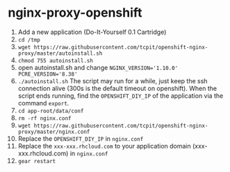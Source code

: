 # nginx-proxy-openshift
1. Add a new application (Do-It-Yourself 0.1 Cartridge)
2. `cd /tmp`
3. `wget https://raw.githubusercontent.com/tcpit/openshift-nginx-proxy/master/autoinstall.sh`
4. `chmod 755 autoinstall.sh`
5. open autoinstall.sh and change 
`NGINX_VERSION='1.10.0'
PCRE_VERSION='8.38'`
6. `./autoinstall.sh`
The script may run for a while, just keep the ssh connection alive (300s is the default timeout on openshift).
When the script ends running, find the `OPENSHIFT_DIY_IP` of the application via the command `export`.
7. `cd app-root/data/conf`
8. `rm -rf nginx.conf`
9. `wget https://raw.githubusercontent.com/tcpit/openshift-nginx-proxy/master/nginx.conf`
10. Replace the `OPENSHIFT_DIY_IP` in `nginx.conf`
11. Replace the `xxx-xxx.rhcloud.com` to your application domain (xxx-xxx.rhcloud.com) in `nginx.conf` 
12. `gear restart`
